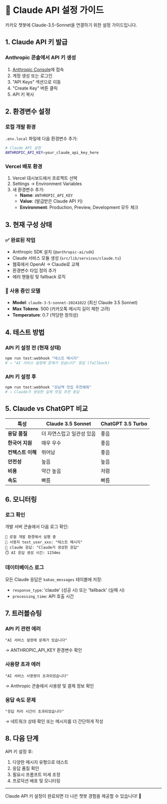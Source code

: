 # 🤖 Claude API 설정 가이드

카카오 챗봇에 Claude-3.5-Sonnet을 연결하기 위한 설정 가이드입니다.

## 1. Claude API 키 발급

### Anthropic 콘솔에서 API 키 생성
1. [Anthropic Console](https://console.anthropic.com/)에 접속
2. 계정 생성 또는 로그인
3. "API Keys" 섹션으로 이동
4. "Create Key" 버튼 클릭
5. API 키 복사

## 2. 환경변수 설정

### 로컬 개발 환경
`.env.local` 파일에 다음 환경변수 추가:

```bash
# Claude API 설정
ANTHROPIC_API_KEY=your_claude_api_key_here
```

### Vercel 배포 환경
1. Vercel 대시보드에서 프로젝트 선택
2. Settings → Environment Variables
3. 새 환경변수 추가:
   - **Name**: `ANTHROPIC_API_KEY`
   - **Value**: (발급받은 Claude API 키)
   - **Environment**: Production, Preview, Development 모두 체크

## 3. 현재 구성 상태

### ✅ 완료된 작업
- Anthropic SDK 설치 (`@anthropic-ai/sdk`)
- Claude 서비스 모듈 생성 (`src/lib/services/claude.ts`)
- 웹훅에서 OpenAI → Claude로 교체
- 환경변수 타입 정의 추가
- 에러 핸들링 및 fallback 로직

### 🔧 사용 중인 모델
- **Model**: `claude-3-5-sonnet-20241022` (최신 Claude 3.5 Sonnet)
- **Max Tokens**: 500 (카카오톡 메시지 길이 제한 고려)
- **Temperature**: 0.7 (적당한 창의성)

## 4. 테스트 방법

### API 키 설정 전 (현재 상태)
```bash
npm run test:webhook "테스트 메시지"
# → "AI 서비스 설정에 문제가 있습니다" 응답 (fallback)
```

### API 키 설정 후
```bash
npm run test:webhook "강남역 맛집 추천해줘"
# → Claude가 생성한 실제 맛집 추천 응답
```

## 5. Claude vs ChatGPT 비교

| 특성 | Claude 3.5 Sonnet | ChatGPT 3.5 Turbo |
|------|------------------|-------------------|
| **응답 품질** | 더 자연스럽고 일관성 있음 | 좋음 |
| **한국어 지원** | 매우 우수 | 좋음 |
| **컨텍스트 이해** | 뛰어남 | 좋음 |
| **안전성** | 높음 | 높음 |
| **비용** | 약간 높음 | 저렴 |
| **속도** | 빠름 | 빠름 |

## 6. 모니터링

### 로그 확인
개발 서버 콘솔에서 다음 로그 확인:
```
🔧 로컬 개발 환경에서 실행 중
👤 사용자 test_user_xxx: "테스트 메시지"
🤖 claude 응답: "Claude가 생성한 응답"
⏱️ AI 응답 생성 시간: 1234ms
```

### 데이터베이스 로그
모든 Claude 응답은 `kakao_messages` 테이블에 저장:
- `response_type`: 'claude' (성공 시) 또는 'fallback' (실패 시)
- `processing_time`: API 호출 시간

## 7. 트러블슈팅

### API 키 관련 에러
```
"AI 서비스 설정에 문제가 있습니다"
```
→ ANTHROPIC_API_KEY 환경변수 확인

### 사용량 초과 에러
```
"AI 서비스 사용량이 초과되었습니다"
```
→ Anthropic 콘솔에서 사용량 및 결제 정보 확인

### 응답 속도 문제
```
"응답 처리 시간이 초과되었습니다"
```
→ 네트워크 상태 확인 또는 메시지를 더 간단하게 작성

## 8. 다음 단계

API 키 설정 후:
1. 다양한 메시지 유형으로 테스트
2. 응답 품질 확인
3. 필요시 프롬프트 미세 조정
4. 프로덕션 배포 및 모니터링

---

Claude API 키 설정이 완료되면 더 나은 챗봇 경험을 제공할 수 있습니다! 🚀

